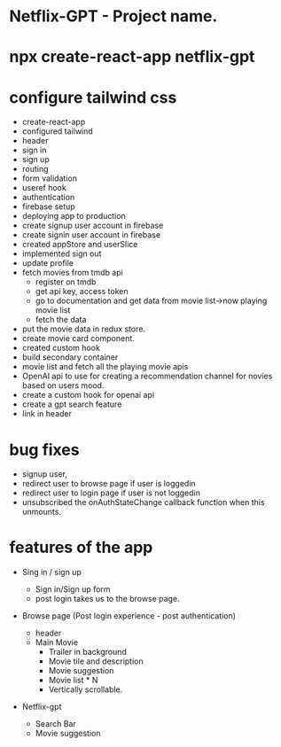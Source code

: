 # Netflix-GPT - Project name.

# npx create-react-app netflix-gpt
# configure tailwind css

- create-react-app
- configured tailwind
- header
- sign in
- sign up
- routing
- form validation
- useref hook
- authentication
- firebase setup
- deploying app to production
- create signup user account in firebase
- create signin user account in firebase
- created appStore and userSlice
- implemented sign out
- update profile
- fetch movies from tmdb api
    - register on tmdb 
    - get api key, access token
    - go to documentation and get data from movie list->now playing movie list
    - fetch the data
- put the movie data in redux store.
- create movie card component.
- created custom hook
- build secondary container
- movie list and fetch all the playing movie apis
- OpenAI api to use for creating a recommendation channel for novies based on users mood.
- create a custom hook for openai api
- create a gpt search feature
- link in header



# bug fixes
- signup user,
- redirect user to browse page if user is loggedin
- redirect user to login page if user is not loggedin
- unsubscribed the onAuthStateChange callback function when this unmounts.

# features of the app
- Sing in / sign up
    - Sign in/Sign up form
    - post login takes us to the browse page.

- Browse page (Post login experience - post authentication)
    - header
    - Main Movie
        - Trailer in background
        - Movie tile and description
        - Movie suggestion
        - Movie list * N
        - Vertically scrollable. 


- Netflix-gpt 
    - Search Bar
    - Movie suggestion